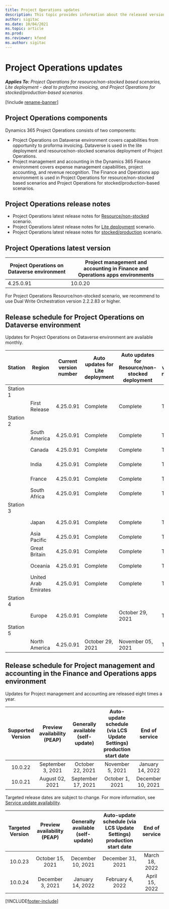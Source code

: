 ```yaml
---
title: Project Operations updates
description: This topic provides information about the released versions of Dynamics 365 Project Operations.
author: sigitac
ms.date: 10/04/2021
ms.topic: article
ms.prod:
ms.reviewer: kfend 
ms.author: sigitac
---
```


# Project Operations updates

_**Applies To:** Project Operations for resource/non-stocked based scenarios, Lite deployment - deal to proforma invoicing, and Project Operations for stocked/production-based scenarios_

[!include [rename-banner](~/includes/cc-data-platform-banner.md)]

## Project Operations components

Dynamics 365 Project Operations consists of two components:

- Project Operations on Dataverse environment covers capabilities from opportunity to proforma invoicing. Dataverse is used in the lite deployment and resource/non-stocked scenarios deployment of Project Operations.
- Project management and accounting in the Dynamics 365 Finance environment covers expense management capabilities, project accounting, and revenue recognition. The Finance and Operations app environment is used in Project Operations for resource/non-stocked based scenarios and Project Operations for stocked/production-based scenarios.

## Project Operations release notes
- Project Operations latest release notes for [Resource/non-stocked](whats-new-oct-2021-resource-based.md) scenario.
- Project Operations latest release notes for [Lite deployment](../pro/whats-new/whats-new-oct-2021-lite.md) scenario.
- Project Operations latest release notes for [stocked/production](../prod-pma/whats-new/whats-new-jul-2021-stocked.md) scenario.

## Project Operations latest version

| Project Operations on Dataverse environment | Project management and accounting in Finance and Operations apps environments | 
| --- | --- |
| 4.25.0.91 | 10.0.20 |

For Project Operations Resource/non-stocked scenario, we recommend to use Dual Write Orchestration version 2.2.2.83 or higher.

## Release schedule for Project Operations on Dataverse environment

Updates for Project Operations on Dataverse environment are available monthly. 

| Station | Region | Current version number | Auto updates for Lite deployment | Auto updates for Resource/non-stocked deployment | Next version number | Next version generally available |
|-----------|-----------------------|-----------------|--------------------|---------------------|---------------------|---------------------|
| Station 1 |   &nbsp;              |    &nbsp;       | &nbsp;             |      &nbsp;         |      &nbsp;         |      &nbsp;         |
|   &nbsp;  | First Release         |  4.25.0.91      | Complete           | Complete            | TBD                 | November 05, 2021   |
| Station 2 |   &nbsp;              |    &nbsp;       | &nbsp;             |      &nbsp;         |      &nbsp;         |      &nbsp;         |
|   &nbsp;  | South America         |  4.25.0.91      | Complete           | Complete            | TBD                 | November 05, 2021   |
|   &nbsp;  | Canada                |  4.25.0.91      | Complete           | Complete            | TBD                 | November 05, 2021   |
|   &nbsp;  | India                 |  4.25.0.91      | Complete           | Complete            | TBD                 | November 05, 2021   |
|   &nbsp;  | France                |  4.25.0.91      | Complete           | Complete            | TBD                 | November 05, 2021   |
|   &nbsp;  | South Africa          |  4.25.0.91      | Complete           | Complete            | TBD                 | November 05, 2021   |
| Station 3 |      &nbsp;           |     &nbsp;      |     &nbsp;         |      &nbsp;         |      &nbsp;         |      &nbsp;         |
|   &nbsp;  | Japan                 |  4.25.0.91      | Complete           | Complete            | TBD                 | November 12, 2021   |
|   &nbsp;  | Asia Pacific          |  4.25.0.91      | Complete           | Complete            | TBD                 | November 12, 2021   |
|   &nbsp;  | Great Britain         |  4.25.0.91      | Complete           | Complete            | TBD                 | November 12, 2021   |
|   &nbsp;  | Oceania               |  4.25.0.91      | Complete           | Complete            | TBD                 | November 12, 2021   |
|   &nbsp;  | United Arab Emirates  |  4.25.0.91      | Complete           | Complete            | TBD                 | November 12, 2021   |
| Station 4 |     &nbsp;            |     &nbsp;      |     &nbsp;         |      &nbsp;         |      &nbsp;         |      &nbsp;         |
|   &nbsp;  | Europe                |  4.25.0.91      | Complete           | October 29, 2021    | TBD                 | November 19, 2021   |
| Station 5 |     &nbsp;            |     &nbsp;      |     &nbsp;         |      &nbsp;         |      &nbsp;         |      &nbsp;         |
|   &nbsp;  | North America         |  4.25.0.91      | October 29, 2021   | November 05, 2021   | TBD                 | November 26, 2021   |


## Release schedule for Project management and accounting in the Finance and Operations apps environment

Updates for Project management and accounting are released eight times a year.

|Supported Version| Preview availability (PEAP) | Generally available (self-update) | Auto-update schedule (via LCS Update Settings) production start date |   End of service   |
|:---------------:|:---------------------------:|:---------------------------------:|:--------------------------------------------------------------------:|:------------------:|
|     10.0.22     |      September 3, 2021      |        October 22, 2021           |                          November 5, 2021                            | January 14, 2022   |
|    10.0.21      |         August 02, 2021     |           September 17, 2021      |                             October 1, 2021                          |  December 10, 2021 |


Targeted release dates are subject to change. For more information, see [Service update availability](/dynamics365/fin-ops-core/fin-ops/get-started/public-preview-releases?toc=%2fdynamics365%2ffinance%2ftoc.json).

|Targeted Version | Preview availability (PEAP) | Generally available (self-update) | Auto-update schedule (via LCS Update Settings) production start date |   End of service   |
|:---------------:|:---------------------------:|:---------------------------------:|:--------------------------------------------------------------------:|:------------------:|
|     10.0.23     |      October 15, 2021       |        December 10, 2021          |                          December 31, 2021                           | March 18, 2022     |
|     10.0.24     |      December 3, 2021       |        January 14, 2022           |                          February 4, 2022                            | April 15, 2022     |

[!INCLUDE[footer-include](../includes/footer-banner.md)]
